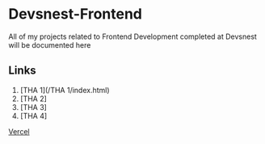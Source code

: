 # Devsnest-Frontend
All of my projects related to Frontend Development completed at Devsnest will be documented here

## Links

1. [THA 1](/THA 1/index.html)
1. [THA 2] 
1. [THA 3] 
1. [THA 4] 

[Vercel](https://vercel.com?utm_source=github&utm_medium=readme&utm_campaign=next-example)

